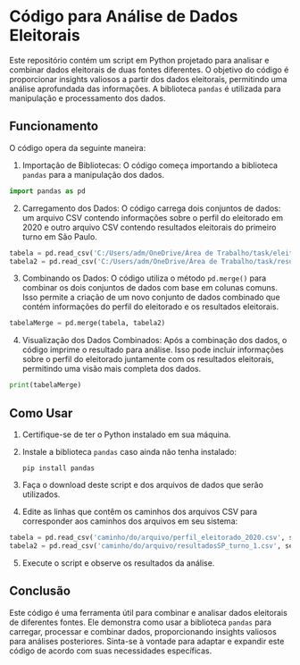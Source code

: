 # Código para Análise de Dados Eleitorais

Este repositório contém um script em Python projetado para analisar e combinar dados eleitorais de duas fontes diferentes. O objetivo do código é proporcionar insights valiosos a partir dos dados eleitorais, permitindo uma análise aprofundada das informações. A biblioteca `pandas` é utilizada para manipulação e processamento dos dados.

## Funcionamento

O código opera da seguinte maneira:

1. Importação de Bibliotecas:
   O código começa importando a biblioteca `pandas` para a manipulação dos dados.

```python
import pandas as pd
```

2. Carregamento dos Dados:
   O código carrega dois conjuntos de dados: um arquivo CSV contendo informações sobre o perfil do eleitorado em 2020 e outro arquivo CSV contendo resultados eleitorais do primeiro turno em São Paulo.

```python
tabela = pd.read_csv('C:/Users/adm/OneDrive/Área de Trabalho/task/eleitorado/perfil_eleitorado_2020/perfil_eleitorado_2020.csv', sep=';', encoding='ISO-8859-1')
tabela2 = pd.read_csv('C:/Users/adm/OneDrive/Área de Trabalho/task/resultados/resultadosSP_turno_1.csv', sep=';', encoding='ISO-8859-1')
```

3. Combinando os Dados:
   O código utiliza o método `pd.merge()` para combinar os dois conjuntos de dados com base em colunas comuns. Isso permite a criação de um novo conjunto de dados combinado que contém informações do perfil do eleitorado e os resultados eleitorais.

```python
tabelaMerge = pd.merge(tabela, tabela2)
```

4. Visualização dos Dados Combinados:
   Após a combinação dos dados, o código imprime o resultado para análise. Isso pode incluir informações sobre o perfil do eleitorado juntamente com os resultados eleitorais, permitindo uma visão mais completa dos dados.

```python
print(tabelaMerge)
```

## Como Usar

1. Certifique-se de ter o Python instalado em sua máquina.

2. Instale a biblioteca `pandas` caso ainda não tenha instalado:
   ```
   pip install pandas
   ```

3. Faça o download deste script e dos arquivos de dados que serão utilizados.

4. Edite as linhas que contêm os caminhos dos arquivos CSV para corresponder aos caminhos dos arquivos em seu sistema:

```python
tabela = pd.read_csv('caminho/do/arquivo/perfil_eleitorado_2020.csv', sep=';', encoding='ISO-8859-1')
tabela2 = pd.read_csv('caminho/do/arquivo/resultadosSP_turno_1.csv', sep=';', encoding='ISO-8859-1')
```

5. Execute o script e observe os resultados da análise.

## Conclusão

Este código é uma ferramenta útil para combinar e analisar dados eleitorais de diferentes fontes. Ele demonstra como usar a biblioteca `pandas` para carregar, processar e combinar dados, proporcionando insights valiosos para análises posteriores. Sinta-se à vontade para adaptar e expandir este código de acordo com suas necessidades específicas.
